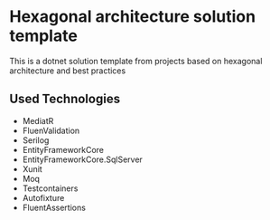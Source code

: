 # Hexagonal architecture solution template

This is a dotnet solution template from projects based on hexagonal architecture and best practices

## Used Technologies

- MediatR
- FluenValidation
- Serilog
- EntityFrameworkCore
- EntityFrameworkCore.SqlServer
- Xunit
- Moq
- Testcontainers
- Autofixture
- FluentAssertions